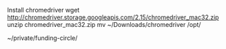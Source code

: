 Install chromedriver
wget http://chromedriver.storage.googleapis.com/2.15/chromedriver_mac32.zip
unzip chromedriver_mac32.zip
mv ~/Downloads/chromedriver /opt/


~/private/funding-circle/

